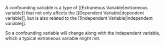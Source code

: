 A confounding variable is a type of [[Extraneous Variable|extraneous variable]] that not only affects the [[Dependent Variable|dependent variable]], but is also related to the [[Independent Variable|independent variable]].

So a confounding variable will change along with the independent variable, which a typical extraneous variable might not.